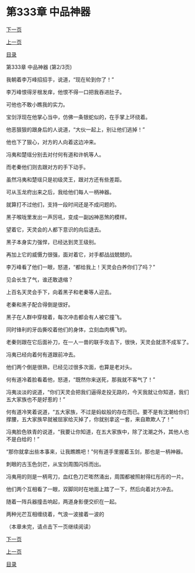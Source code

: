 <h1>第333章    中品神器</h1>
            <div><p><a href="./0998_%E7%AC%AC333%E7%AB%A0_%E4%B8%AD%E5%93%81%E7%A5%9E%E5%99%A8.md">下一页</a></p><p><a href="./0996_%E7%AC%AC333%E7%AB%A0_%E4%B8%AD%E5%93%81%E7%A5%9E%E5%99%A8.md">上一页</a></p><p><a href="../">目录</a></p></div>
            <div><p>第333章    中品神器 (第2/3页)</p><p>我朝着李万峰招招手，说道，“现在轮到你了！”</p><p>李万峰恨得牙根发痒，他恨不得一口把我吞进肚子。</p><p>可他也不敢小瞧我的实力。</p><p>宝剑浮现在他掌心当中，仿佛一条银蛇似的，在手掌上环绕着。</p><p>他恶狠狠的跟身后的人说道，“大伙一起上，别让他们逃掉！”</p><p>他也下了狠心，对方的人向着这边冲来。</p><p>冯夷和楚瑶分别去对付何有道和许帆等人。</p><p>而老秦他们则去跟对方的手下动手。</p><p>虽然冯夷和楚瑶只是初级灵王，跟对方还有些差距。</p><p>可从玉龙府出来之后，我给他们每人一柄神器。</p><p>就算打不过他们，支持一段时间还是不成问题的。</p><p>黑子喉咙里发出一声厉吼，变成一副凶神恶煞的模样。</p><p>望着它，天灵会的人都下意识的向后退去。</p><p>黑子本身实力强悍，已经达到灵王级别。</p><p>再加上它的威慑力很强，面对着它，对手都战战兢兢的。</p><p>李万峰看了他们一眼，怒道，“都给我上！天灵会白养你们了吗？”</p><p>见会长生了气，谁还敢退缩？</p><p>上百名天灵会手下，向着黑子和老秦等人迎去。</p><p>老秦和黑子配合得倒是很好。</p><p>黑子在人群中穿梭着，每次冲击都会有人被它撞飞。</p><p>同时锋利的牙齿撕咬着他们的身体，立刻血肉横飞的。</p><p>老秦则跟在它后面补刀，在一人一兽的联手攻击下，很快，天灵会就溃不成军了。</p><p>冯夷已经向着何有道跟前冲去。</p><p>他们两个倒是很熟，已经见过很多次面，也算是老对头。</p><p>何有道冷着脸看着他，怒道，“既然你来送死，那我就不客气了！”</p><p>冯夷淡淡的说道，“你们天灵会把我们逼得走投无路的，今天我就让你知道，我们五大家族也不是好惹的！”</p><p>何有道冷笑着说道，“五大家族，不过是蚂蚁般的存在而已。要不是有沈潮给你们撑腰，五大家族早就被屈家给灭掉了，你就别拿这一套，来自欺欺人了！”</p><p>冯夷脸色铁青的说道，“我要让你知道，在五大家族中，除了沈潮之外，其他人也不是白给的！”</p><p>“那你就拿出些本事来，让我瞧瞧吧！”何有道手里握着玉剑，那也是一柄神器。</p><p>刺眼的古玉色剑芒，从宝剑周围闪烁而出。</p><p>冯夷用的则是一柄弯刀，血红色刀芒嘭然涌出，周围都被照射得红彤彤的一片。</p><p>他们两个互相看了一眼，双脚同时在地面上踏了一下，然后向着对方冲去。</p><p>随着一阵兵器撞击响起，两道身影便交织在一起。</p><p>两种光芒互相缠绕着，气浪一波接着一波的</p><p>（本章未完，请点击下一页继续阅读）</p></div>
            <div><p><a href="./0998_%E7%AC%AC333%E7%AB%A0_%E4%B8%AD%E5%93%81%E7%A5%9E%E5%99%A8.md">下一页</a></p><p><a href="./0996_%E7%AC%AC333%E7%AB%A0_%E4%B8%AD%E5%93%81%E7%A5%9E%E5%99%A8.md">上一页</a></p><p><a href="../">目录</a></p></div>